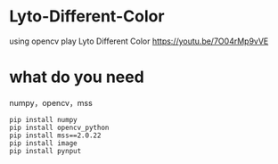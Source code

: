 # Lyto-Different-Color
using opencv play Lyto Different Color
https://youtu.be/7O04rMp9vVE

# what do you need
numpy，opencv，mss

    pip install numpy
    pip install opencv_python
    pip install mss==2.0.22
    pip install image
    pip install pynput
